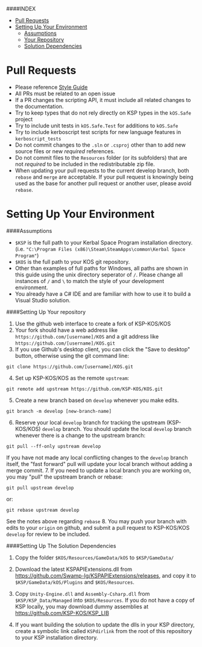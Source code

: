 ####INDEX
* [Pull Requests](#pull-requests)
* [Setting Up Your Environment](#setting-up-your-environment)
  * [Assumptions](#assumptions)
  * [Your Repository](#setting-up-your-repository)
  * [Solution Dependencies](#setting-up-the-solution-dependencies)

Pull Requests
=============

* Please reference [Style Guide](STYLEGUIDE.md)
* All PRs must be related to an open issue
* If a PR changes the scripting API, it must include all related changes to the documentation.
* Try to keep types that do not rely directly on KSP types in the `kOS.Safe` project
* Try to include unit tests in `kOS.Safe.Test` for additions to `kOS.Safe`
* Try to include kerboscript test scripts for new language features in `kerboscript_tests`
* Do not commit changes to the `.sln` or `.csproj` other than to add new source
  files or new *required* references.
* Do not commit files to the `Resources` folder (or its subfolders) that are not
  *required* to be included in the redistributable zip file.
* When updating your pull requests to the current develop branch, both `rebase`
  and `merge` are acceptable.  If your pull request is knowingly being used as
  the base for another pull request or another user, please avoid `rebase`.

Setting Up Your Environment
===========================
####Assumptions
* `$KSP` is the full path to your Kerbal Space Program installation directory.
  (i.e. `"C:\Program Files (x86)\Steam\SteamApps\common\Kerbal Space Program"`)
* `$KOS` is the full path to your KOS git repository.
* Other than examples of full paths for Windows, all paths are shown in this
  guide using the unix directory seperator of `/`.  Please change all instances
  of `/` and `\` to match the style of your development environment.
* You already have a C# IDE and are familiar with how to use it to build a
  Visual Studio solution.

####Setting Up Your repository
1. Use the github web interface to create a fork of KSP-KOS/KOS
2. Your fork should have a web address like `https://github.com/[username]/KOS`
  and a git address like `https://github.com/[username]/KOS.git`
3. If you use Github's desktop client, you can click the "Save to desktop"
  button, otherwise using the git command line:
  ```
  git clone https://github.com/[username]/KOS.git
  ```
4. Set up KSP-KOS/KOS as the remote `upstream`:
  ```
  git remote add upstream https://github.com/KSP-KOS/KOS.git
  ```
5. Create a new branch based on `develop` whenever you make edits.
  ```
  git branch -m develop [new-branch-name]
  ```
6. Reserve your local `develop` branch for tracking the upstream (KSP-KOS/KOS)
  `develop` branch.  You should update the local `develop` branch whenever there
  is a change to the upstream branch:
  ```
  git pull --ff-only upstream develop
  ```
  If you have not made any local conflicting changes to the `develop` branch
  itself, the "fast forward" pull will update your local branch without adding
  a merge commit.
7. If you need to update a local branch you are working on, you may "pull" the
  upstream branch or rebase:
  ```
  git pull upstream develop
  ```
  or:
  ```
  git rebase upstream develop
  ```
  See the notes above regarding `rebase`
8. You may push your branch with edits to your `origin` on github, and submit a
  pull request to KSP-KOS/KOS `develop` for review to be included.

####Setting Up The Solution Dependencies

1. Copy the folder `$KOS/Resources/GameData/kOS` to `$KSP/GameData/`

2. Download the latest KSPAPIExtensions.dll from
   https://github.com/Swamp-Ig/KSPAPIExtensions/releases, and copy
   it to `$KSP/GameData/kOS/Plugins` and `$KOS/Resources`.

3. Copy `Unity-Engine.dll` and `Assembly-Csharp.dll` from `$KSP/KSP_Data/Managed`
  into `$KOS/Resources`.  If you do not have a copy of KSP locally, you may
  download dummy assemblies at https://github.com/KSP-KOS/KSP_LIB

4. If you want building the solution to update the dlls in your KSP
   directory, create a symbolic link called `KSPdirlink` from the root
   of this repository to your KSP installation directory.
